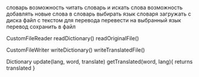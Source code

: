словарь
возможность читать словарь и искать слова
возможность добавлять новые слова в словарь
выбирать язык словаря
загружать с диска файл с текстом для перевода
перевести на выбранный язык
перевод сохранить в файл

CustomFileReader
readDictionary()
readOriginalFile()

CustomFileWriter
writeDictionary()
writeTranslatedFile()

Dictionary
update(lang, word, translate)
getTranslated(word, lang){
returns translated
}

